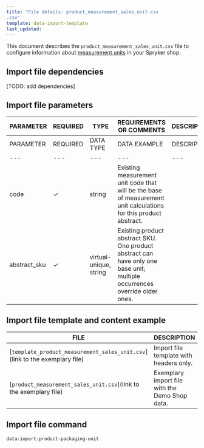 ```yaml
---
title: "File details: product_measurement_sales_unit.csv
.csv"
template: data-import-template
last_updated: 
---
```


This document describes the `product_measurement_sales_unit.csv` file to configure information about [measurement units](/docs/pbc/all/product-information-management/{{page.verison}}/feature-overviews/measurement-units-feature-overview.html) in your Spryker shop.


## Import file dependencies

[TODO: add dependencies]
<!--If the file has no dependencies, remove the section. If there are two and more import files, use bullet points.-->

## Import file parameters

| PARAMETER | REQUIRED |  TYPE | REQUIREMENTS OR COMMENTS | DESCRIPTION |
| --- | --- | --- | --- | --- |
| PARAMETER | REQUIRED | DATA TYPE | DATA EXAMPLE | DESCRIPTION |
| --- | --- | --- | --- | --- |
| code | &check; | string | Existing measurement unit code that will be the base of measurement unit calculations for this product abstract. |
| abstract_sku | &check; | virtual-unique, string | Existing product abstract SKU. One product abstract can have only one base unit; multiple occurrences override older ones.|

## Import file template and content example

| FILE | DESCRIPTION |
|---|---|
| [`template_product_measurement_sales_unit.csv`](link to the exemplary file)<!--after doc moved to proper place, upload CSV to S3 and add a link-->| Import file template with headers only. |
| [`product_measurement_sales_unit.csv`](link to the exemplary file)<!--after doc moved to proper place, upload CSV to S3 and add a link--> | Exemplary import file with the Demo Shop data. |

## Import file command

```bash
data:import:product-packaging-unit
```